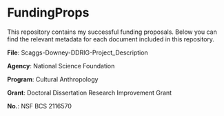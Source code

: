 # FundingProps

This repository contains my successful funding proposals. Below you can find the relevant metadata for each document included in this repository. 

**File**: Scaggs-Downey-DDRIG-Project_Description 

**Agency**: National Science Foundation

**Program**: Cultural Anthropology

**Grant**: Doctoral Dissertation Research Improvement Grant

**No.**: NSF BCS 2116570



